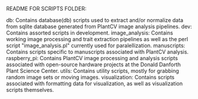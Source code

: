 README FOR SCRIPTS FOLDER:

db: Contains database(db) scripts used to extract and/or normalize data from sqlite database generated from PlantCV image analysis pipelines.
dev: Contains assorted scripts in development.
image_analysis: Contains working image processing and trait extraction pipelines as well as the perl script "image_analysis.pl" currently used for paralellization.
manuscripts: Contains scripts specific to manuscripts associated with PlantCV analysis.
raspberry_pi: Contains PlantCV image processing and analysis scripts associated with open-source hardware projects at the Donald Danforth Plant Science Center.
utils: Contains utility scripts, mostly for grabbing random image sets or moving images.
visualization: Contains scripts associated with formatting data for visualization, as well as visualization scripts themselves.

